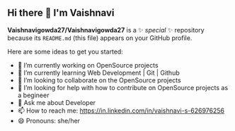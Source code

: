 ## Hi there 👋 I'm Vaishnavi


**Vaishnavigowda27/Vaishnavigowda27** is a ✨ _special_ ✨ repository because its `README.md` (this file) appears on your GitHub profile.

Here are some ideas to get you started:

- 🔭 I’m currently working on OpenSource projects 
- 🌱 I’m currently learning Web Development | Git | Github
- 👯 I’m looking to collaborate on the OpenSource projects
- 🤔 I’m looking for help with how to contribute on OpenSource projects as a begineer
- 💬 Ask me about Developer
- 📫 How to reach me: https://in.linkedin.com/in/vaishnavi-s-626976256
- 😄 Pronouns: she/her


